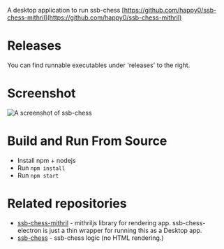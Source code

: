 A desktop application to run ssb-chess [https://github.com/happy0/ssb-chess-mithril](https://github.com/happy0/ssb-chess-mithril)

# Releases

You can find runnable executables under 'releases' to the right.

# Screenshot

![A screenshot of ssb-chess](http://i.imgur.com/Xz9ovwX.png)

# Build and Run From Source

* Install npm + nodejs
* Run `npm install`
* Run `npm start`

# Related repositories

* [ssb-chess-mithril](github.com/happy0/ssb-chess) - mithriljs library for rendering app. ssb-chess-electron is just a thin wrapper for running this as a Desktop app.
* [ssb-chess](github.com/happy0/ssb-chess) - ssb-chess logic (no HTML rendering.)
